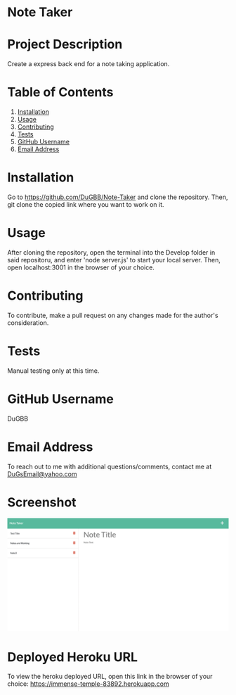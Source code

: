 # Note Taker

  # Project Description  
  
  Create a express back end for a note taking application.

  # Table of Contents 
  
  1. [Installation](#installation)
  2. [Usage](#usage)
  3. [Contributing](#contributing)
  4. [Tests](#tests)
  5. [GitHub Username](#github-username)
  6. [Email Address](#email-address)

  # Installation 
  
  Go to https://github.com/DuGBB/Note-Taker and clone the repository. Then, git clone the copied link where you want to work on it.
  
  # Usage 
  
  After cloning the repository, open the terminal into the Develop folder in said repositoru, and enter 'node server.js' to start your local server. Then, open localhost:3001 in the browser of your choice.

  # Contributing 
  
  To contribute, make a pull request on any changes made for the author's consideration.

  # Tests 
  
  Manual testing only at this time.

  # GitHub Username 
  
  DuGBB

  # Email Address 
  
  To reach out to me with additional questions/comments, contact me at DuGsEmail@yahoo.com 

  # Screenshot
  ![Note-Taker](Develop/public/assets/images/NoteTaker.png?raw=true "Note-Taker")

  # Deployed Heroku URL

  To view the heroku deployed URL, open this link in the browser of your choice: 
  https://immense-temple-83892.herokuapp.com